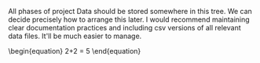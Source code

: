 All phases of project Data should be stored somewhere in this tree. We can decide precisely how to arrange this later.
I would recommend maintaining clear documentation practices and including csv versions of all relevant data files. It'll
be much easier to manage.


\begin{equation}
  2+2 = 5
\end{equation}
